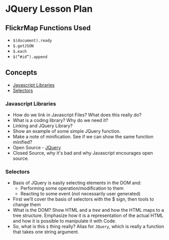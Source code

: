 JQuery Lesson Plan
==================

## FlickrMap Functions Used

* `$(document).ready`
* `$.getJSON`
* `$.each`
* `$(“#id”).append`

## Concepts

* [Javascript Libraries](#javascript-libraries)
* [Selectors](#selectors)

### Javascript Libraries

* How do we link in Javascript Files?  What does this really do?
* What is a coding library?  Why do we need it?
* Linking and JQuery Library?
* Show an example of some simple JQuery function.
* Make a note of minification.  See if we can show the same function minified?
* Open Source - [JQuery](https://github.com/jquery/jquery)
* Closed Source, why it's bad and why Javascript encourages open source.

### Selectors

* Basis of JQuery is easily selecting elements in the DOM and:
  + Performing some operation/modification to them
  + Reacting to some event (not necessarily user generated)
* First we’ll cover the basis of selectors with the $ sign, then tools to change them
* What is the DOM?  Show HTML and a *tree* and how the HTML maps to a tree structure.  Emphasize how it is a representation of the actual HTML and how it is possible to manipulate it with Code.
* So, what is this `$` thing really?  Alias for `JQuery`, which is really a function that takes one string argument.
